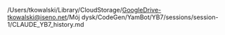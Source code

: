 /Users/tkowalski/Library/CloudStorage/GoogleDrive-tkowalski@iseno.net/Mój dysk/CodeGen/YamBot/YB7/sessions/session-1/CLAUDE_YB7_history.md